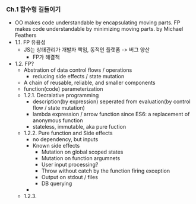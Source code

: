 ### Ch.1 함수형 길들이기
- OO makes code understandable by encapsulating moving parts. FP makes code understandable by minimizing moving parts. by Michael Feathers
- 1.1. FP 유용성
  - JS는 상태관리가 개발자 책임, 동적인 플랫폼 -> 버그 양산
    - FP가 해결책
- 1.2. FP?
  - Abstration of data control flows / operations
    - reducing side effects / state mutation
  - A chain of reusable, reliable, and smaller components
  - function(code) parameterization
  - 1.2.1. Decralative programming
    - description(by expression) seperated from evaluation(by control flow / state mutation)
	- lambda expression / arrow function since ES6: a replacement of anonymous function
	- stateless, immutable, aka pure fuction
  - 1.2.2. Pure function and Side effects
    - no dependency, but inputs
	- Known side effects
	  - Mutation on global scoped states
	  - Mutation on function argumnets
	  - User input processing?
	  - Throw without catch by the function firing exception
	  - Output on stdout / files
	  - DB querying
	- 
  - 1.2.3.
